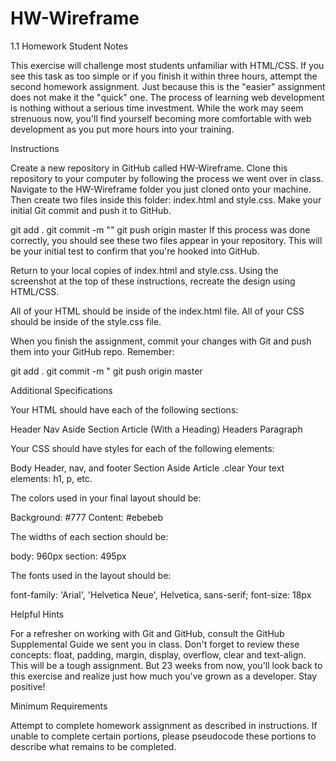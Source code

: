# HW-Wireframe
1.1 Homework
Student Notes


This exercise will challenge most students unfamiliar with HTML/CSS. If you see this task as too simple or if you finish it within three hours, attempt the second homework assignment. 
Just because this is the "easier" assignment does not make it the "quick" one. The process of learning web development is nothing without a serious time investment. While the work may seem strenuous now, you'll find yourself becoming more comfortable with web development as you put more hours into your training.



Instructions


Create a new repository in GitHub called HW-Wireframe.
Clone this repository to your computer by following the process we went over in class.
Navigate to the HW-Wireframe folder you just cloned onto your machine. Then create two files inside this folder: index.html and style.css.
Make your initial Git commit and push it to GitHub. 


git add .
git commit -m "<COMMENT>"
git push origin master
If this process was done correctly, you should see these two files appear in your repository. This will be your initial test to confirm that you're hooked into GitHub. 


Return to your local copies of index.html and style.css. Using the screenshot at the top of these instructions, recreate the design using HTML/CSS. 


All of your HTML should be inside of the index.html file. 
All of your CSS should be inside of the style.css file.


When you finish the assignment, commit your changes with Git and push them into your GitHub repo. Remember:


git add .
git commit -m "<COMMENT>
git push origin master





Additional Specifications


Your HTML should have each of the following sections: 


Header
Nav
Aside
Section
Article (With a Heading)
Headers
Paragraph


Your CSS should have styles for each of the following elements:


Body
Header, nav, and footer
Section
Aside
Article
.clear
Your text elements: h1, p, etc.


The colors used in your final layout should be:


Background: #777
Content: #ebebeb


The widths of each section should be:


body: 960px
section: 495px


The fonts used in the layout should be:


font-family: 'Arial', 'Helvetica Neue', Helvetica, sans-serif;
font-size: 18px





Helpful Hints


For a refresher on working with Git and GitHub, consult the GitHub Supplemental Guide we sent you in class.
Don't forget to review these concepts: float, padding, margin, display, overflow, clear and text-align.
This will be a tough assignment. But 23 weeks from now, you'll look back to this exercise and realize just how much you've grown as a developer. Stay positive! 





Minimum Requirements

Attempt to complete homework assignment as described in instructions. If unable to complete certain portions, please pseudocode these portions to describe what remains to be completed.
